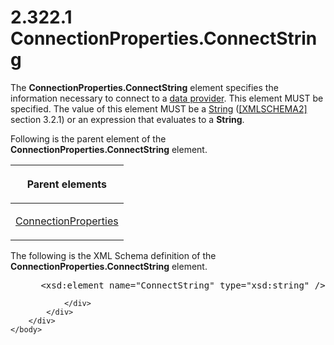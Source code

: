 <html dir="LTR" xmlns:mshelp="http://msdn.microsoft.com/mshelp" xmlns:ddue="http://ddue.schemas.microsoft.com/authoring/2003/5" xmlns:xlink="http://www.w3.org/1999/xlink" xmlns:tool="http://www.microsoft.com/tooltip">
    <head>
        <meta http-equiv="Content-Type" content="text/html; CHARSET=utf-8"></meta>
        <meta name="save" content="history"></meta>
        <title>2.322.1 ConnectionProperties.ConnectString</title>
        <xml>
            <mshelp:toctitle title="2.322.1 ConnectionProperties.ConnectString"></mshelp:toctitle>
            <mshelp:rltitle title="[MS-RDL]: ConnectionProperties.ConnectString"></mshelp:rltitle>
            <mshelp:keyword index="A" term="9b7eb100-f82e-4806-9f76-fe29b7e297f8"></mshelp:keyword>
            <mshelp:attr name="DCSext.ContentType" value="open specification"></mshelp:attr>
            <mshelp:attr name="AssetID" value="9b7eb100-f82e-4806-9f76-fe29b7e297f8"></mshelp:attr>
            <mshelp:attr name="TopicType" value="kbRef"></mshelp:attr>
            <mshelp:attr name="DCSext.Title" value="[MS-RDL]: ConnectionProperties.ConnectString" />
        </xml>
    </head>
    <body>
        <div id="header">
            <h1 class="heading">2.322.1 ConnectionProperties.ConnectString</h1>
        </div>
        <div id="mainSection">
            <div id="mainBody">
                <div id="allHistory" class="saveHistory"></div>
                <div id="sectionSection0" class="section" name="collapseableSection">
                    

<p>The <b>ConnectionProperties.ConnectString</b> element
specifies the information necessary to connect to a <a href="b2482b3f-74ab-4ca8-a9e5-c07955011743.md#gt_33fa4cdc-ae58-4a6c-8111-31377e1d292e">data provider</a>. This element
MUST be specified. The value of this element MUST be a <a href="1ed81ef3-a683-45e3-aaad-bd2bbe71bc3d.md">String</a> (<a href="https://go.microsoft.com/fwlink/?LinkId=90610">[XMLSCHEMA2]</a> section
3.2.1) or an expression that evaluates to a <b>String</b>.</p>

<p>Following is the parent element of the <b>ConnectionProperties.ConnectString</b>
element.</p>

<table>
 <thead>
  <tr>
   <th>
   <p>Parent elements</p>
   </th>
  </tr>
 </thead>
 <tr>
  <td>
  <p><a href="47b5b8d2-5f61-4423-89c9-968ec87a1d73.md">ConnectionProperties</a></p>
  </td>
 </tr>
</table>

<p>The following is the XML Schema definition of the <b>ConnectionProperties.ConnectString</b>
element.</p>

<dl>
<dd>
<div><pre> &lt;xsd:element name=&quot;ConnectString&quot; type=&quot;xsd:string&quot; /&gt;
</pre></div>
</dd></dl>


                </div>
            </div>
        </div>
    </body>
</html>